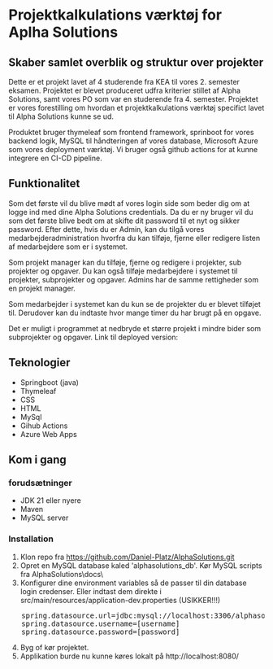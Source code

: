 # Projektkalkulations værktøj for Aplha Solutions

## Skaber samlet overblik og struktur over projekter

Dette er et projekt lavet af 4 studerende fra KEA til vores 2. semester eksamen. Projektet er blevet produceret udfra
kriterier stillet af Alpha Solutions, samt vores PO som var en studerende fra 4. semester.
Projektet er vores forestilling om hvordan et projektkalkulations værktøj specifict lavet til Alpha Solutions kunne se
ud.

Produktet bruger thymeleaf som frontend framework, sprinboot for vores backend logik, MySQL til håndteringen af vores
database, Microsoft Azure som vores deployment værktøj. Vi bruger også github actions for at kunne integrere en CI-CD
pipeline.

## Funktionalitet

Som det første vil du blive mødt af vores login side som beder dig om at logge ind med dine Alpha Solutions credentials.
Da du er ny bruger vil du som det første blive bedt om at skifte dit password til et nyt og sikker password.
Efter dette, hvis du er Admin, kan du tilgå vores medarbejderadministration hvorfra du kan tilføje, fjerne eller
redigere
listen af medarbejdere som er i systemet.

Som projekt manager kan du tilføje, fjerne og redigere i projekter, sub projekter og opgaver. Du kan også tilføje
medarbejdere i systemet til projekter, subprojekter og opgaver. Admins har de samme rettigheder som en projekt manager.

Som medarbejder i systemet kan du kun se de projekter du er blevet tilføjet til. Derudover kan du indtaste hvor mange
timer du har brugt på en opgave.

Det er muligt i programmet at nedbryde et større projekt i mindre bider som subprojekter og opgaver.
Link til deployed version:

## Teknologier

* Springboot (java)
* Thymeleaf
* CSS
* HTML
* MySql
* Gihub Actions
* Azure Web Apps

## Kom i gang

### forudsætninger

* JDK 21 eller nyere
* Maven
* MySQL server

### Installation

1. Klon repo fra https://github.com/Daniel-Platz/AlphaSolutions.git
2. Opret en MySQL database kaled 'alphasolutions_db'. Kør MySQL scripts fra AlphaSolutions\docs\
3. Konfigurer dine environment variables så de passer til din database login credenser. Eller indtast dem direkte i
   src/main/resources/application-dev.properties (USIKKER!!!)

<pre>   spring.datasource.url=jdbc:mysql://localhost:3306/alphasolution_db [indsæt evt. deployed database]
   spring.datasource.username=[username]
   spring.datasource.password=[password] 
</pre>
4. Byg of kør projektet.
5. Applikation burde nu kunne køres lokalt på http://localhost:8080/